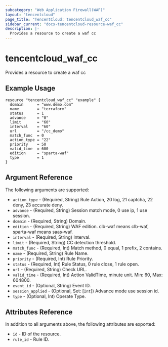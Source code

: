 ```yaml
---
subcategory: "Web Application Firewall(WAF)"
layout: "tencentcloud"
page_title: "TencentCloud: tencentcloud_waf_cc"
sidebar_current: "docs-tencentcloud-resource-waf_cc"
description: |-
  Provides a resource to create a waf cc
---
```


# tencentcloud_waf_cc

Provides a resource to create a waf cc

## Example Usage

```hcl
resource "tencentcloud_waf_cc" "example" {
  domain      = "www.demo.com"
  name        = "terraform"
  status      = 1
  advance     = "0"
  limit       = "60"
  interval    = "60"
  url         = "/cc_demo"
  match_func  = 0
  action_type = "22"
  priority    = 50
  valid_time  = 600
  edition     = "sparta-waf"
  type        = 1
}
```

## Argument Reference

The following arguments are supported:

* `action_type` - (Required, String) Rule Action, 20 log, 21 captcha, 22 deny, 23 accurate deny.
* `advance` - (Required, String) Session match mode, 0 use ip, 1 use session.
* `domain` - (Required, String) Domain.
* `edition` - (Required, String) WAF edition. clb-waf means clb-waf, sparta-waf means saas-waf.
* `interval` - (Required, String) Interval.
* `limit` - (Required, String) CC detection threshold.
* `match_func` - (Required, Int) Match method, 0 equal, 1 prefix, 2 contains.
* `name` - (Required, String) Rule Name.
* `priority` - (Required, Int) Rule Priority.
* `status` - (Required, Int) Rule Status, 0 rule close, 1 rule open.
* `url` - (Required, String) Check URL.
* `valid_time` - (Required, Int) Action ValidTime, minute unit. Min: 60, Max: 604800.
* `event_id` - (Optional, String) Event ID.
* `session_applied` - (Optional, Set: [`Int`]) Advance mode use session id.
* `type` - (Optional, Int) Operate Type.

## Attributes Reference

In addition to all arguments above, the following attributes are exported:

* `id` - ID of the resource.
* `rule_id` - Rule ID.


